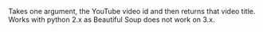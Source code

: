Takes one argument, the YouTube video id and then returns that video title. Works with python 2.x as Beautiful
Soup does not work on 3.x. 
